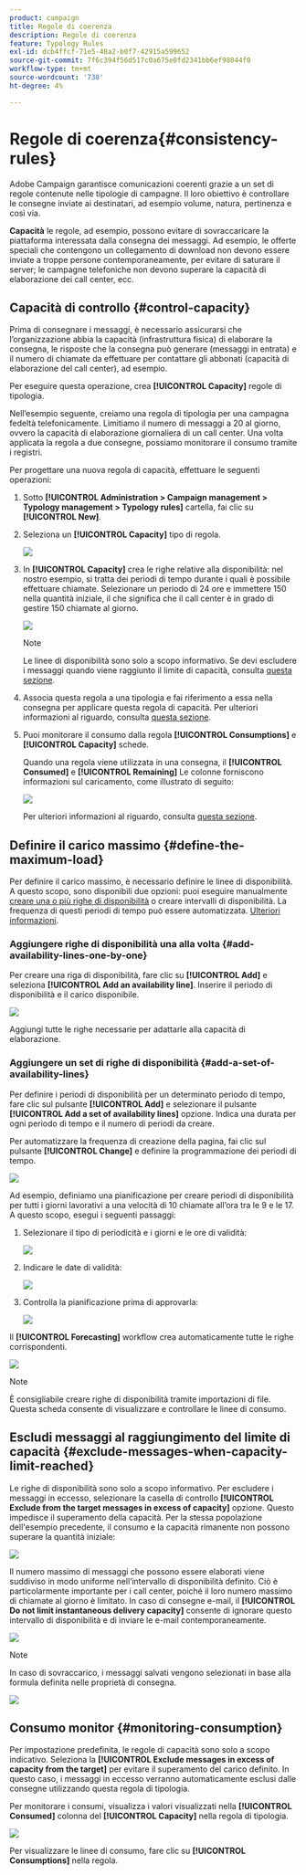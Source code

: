 ```yaml
---
product: campaign
title: Regole di coerenza
description: Regole di coerenza
feature: Typology Rules
exl-id: dcb4ffcf-71e5-48a2-b0f7-42915a599652
source-git-commit: 7f6c394f56d517c0a675e0fd2341bb6ef98044f0
workflow-type: tm+mt
source-wordcount: '738'
ht-degree: 4%

---
```


# Regole di coerenza{#consistency-rules}

Adobe Campaign garantisce comunicazioni coerenti grazie a un set di regole contenute nelle tipologie di campagne. Il loro obiettivo è controllare le consegne inviate ai destinatari, ad esempio volume, natura, pertinenza e così via.

**Capacità** le regole, ad esempio, possono evitare di sovraccaricare la piattaforma interessata dalla consegna dei messaggi. Ad esempio, le offerte speciali che contengono un collegamento di download non devono essere inviate a troppe persone contemporaneamente, per evitare di saturare il server; le campagne telefoniche non devono superare la capacità di elaborazione dei call center, ecc.

## Capacità di controllo {#control-capacity}

Prima di consegnare i messaggi, è necessario assicurarsi che l’organizzazione abbia la capacità (infrastruttura fisica) di elaborare la consegna, le risposte che la consegna può generare (messaggi in entrata) e il numero di chiamate da effettuare per contattare gli abbonati (capacità di elaborazione del call center), ad esempio.

Per eseguire questa operazione, crea **[!UICONTROL Capacity]** regole di tipologia.

Nell’esempio seguente, creiamo una regola di tipologia per una campagna fedeltà telefonicamente. Limitiamo il numero di messaggi a 20 al giorno, ovvero la capacità di elaborazione giornaliera di un call center. Una volta applicata la regola a due consegne, possiamo monitorare il consumo tramite i registri.

Per progettare una nuova regola di capacità, effettuare le seguenti operazioni:

1. Sotto **[!UICONTROL Administration > Campaign management > Typology management > Typology rules]** cartella, fai clic su **[!UICONTROL New]**.
1. Seleziona un **[!UICONTROL Capacity]** tipo di regola.

   ![](assets/campaign_opt_create_capacity_01.png)

1. In **[!UICONTROL Capacity]** crea le righe relative alla disponibilità: nel nostro esempio, si tratta dei periodi di tempo durante i quali è possibile effettuare chiamate. Selezionare un periodo di 24 ore e immettere 150 nella quantità iniziale, il che significa che il call center è in grado di gestire 150 chiamate al giorno.

   ![](assets/campaign_opt_create_capacity_02.png)

   >[!NOTE]
   >
   >Le linee di disponibilità sono solo a scopo informativo. Se devi escludere i messaggi quando viene raggiunto il limite di capacità, consulta [questa sezione](#exclude-messages-when-capacity-limit-reached).

1. Associa questa regola a una tipologia e fai riferimento a essa nella consegna per applicare questa regola di capacità. Per ulteriori informazioni al riguardo, consulta [questa sezione](apply-rules.md#apply-a-typology-to-a-delivery).
1. Puoi monitorare il consumo dalla regola **[!UICONTROL Consumptions]** e **[!UICONTROL Capacity]** schede.

   Quando una regola viene utilizzata in una consegna, il **[!UICONTROL Consumed]** e **[!UICONTROL Remaining]** Le colonne forniscono informazioni sul caricamento, come illustrato di seguito:

   ![](assets/campaign_opt_create_capacity_03.png)

   Per ulteriori informazioni al riguardo, consulta [questa sezione](#monitor-consumption).

## Definire il carico massimo {#define-the-maximum-load}

Per definire il carico massimo, è necessario definire le linee di disponibilità. A questo scopo, sono disponibili due opzioni: puoi eseguire manualmente [creare una o più righe di disponibilità](#add-availability-lines-one-by-one) o creare intervalli di disponibilità. La frequenza di questi periodi di tempo può essere automatizzata. [Ulteriori informazioni](#add-a-set-of-availability-lines).

### Aggiungere righe di disponibilità una alla volta {#add-availability-lines-one-by-one}

Per creare una riga di disponibilità, fare clic su **[!UICONTROL Add]** e seleziona **[!UICONTROL Add an availability line]**. Inserire il periodo di disponibilità e il carico disponibile.

![](assets/campaign_opt_create_capacity_02.png)

Aggiungi tutte le righe necessarie per adattarle alla capacità di elaborazione.

### Aggiungere un set di righe di disponibilità {#add-a-set-of-availability-lines}

Per definire i periodi di disponibilità per un determinato periodo di tempo, fare clic sul pulsante **[!UICONTROL Add]** e selezionare il pulsante **[!UICONTROL Add a set of availability lines]** opzione. Indica una durata per ogni periodo di tempo e il numero di periodi da creare.

Per automatizzare la frequenza di creazione della pagina, fai clic sul pulsante **[!UICONTROL Change]** e definire la programmazione dei periodi di tempo.

![](assets/campaign_opt_create_capacity_07.png)

Ad esempio, definiamo una pianificazione per creare periodi di disponibilità per tutti i giorni lavorativi a una velocità di 10 chiamate all’ora tra le 9 e le 17. A questo scopo, esegui i seguenti passaggi:

1. Selezionare il tipo di periodicità e i giorni e le ore di validità:

   ![](assets/campaign_opt_create_capacity_08.png)

1. Indicare le date di validità:

   ![](assets/campaign_opt_create_capacity_09.png)

1. Controlla la pianificazione prima di approvarla:

   ![](assets/campaign_opt_create_capacity_10.png)

Il **[!UICONTROL Forecasting]** workflow crea automaticamente tutte le righe corrispondenti.

![](assets/campaign_opt_create_capacity_12.png)

>[!NOTE]
>
>È consigliabile creare righe di disponibilità tramite importazioni di file. Questa scheda consente di visualizzare e controllare le linee di consumo.

## Escludi messaggi al raggiungimento del limite di capacità {#exclude-messages-when-capacity-limit-reached}

Le righe di disponibilità sono solo a scopo informativo. Per escludere i messaggi in eccesso, selezionare la casella di controllo **[!UICONTROL Exclude from the target messages in excess of capacity]** opzione. Questo impedisce il superamento della capacità. Per la stessa popolazione dell&#39;esempio precedente, il consumo e la capacità rimanente non possono superare la quantità iniziale:

![](assets/campaign_opt_create_capacity_04.png)

Il numero massimo di messaggi che possono essere elaborati viene suddiviso in modo uniforme nell’intervallo di disponibilità definito. Ciò è particolarmente importante per i call center, poiché il loro numero massimo di chiamate al giorno è limitato. In caso di consegne e-mail, il **[!UICONTROL Do not limit instantaneous delivery capacity]** consente di ignorare questo intervallo di disponibilità e di inviare le e-mail contemporaneamente.

![](assets/campaign_opt_create_capacity_05.png)

>[!NOTE]
>
>In caso di sovraccarico, i messaggi salvati vengono selezionati in base alla formula definita nelle proprietà di consegna.

![](assets/campaign_opt_create_capacity_06.png)

## Consumo monitor {#monitoring-consumption}

Per impostazione predefinita, le regole di capacità sono solo a scopo indicativo. Seleziona la **[!UICONTROL Exclude messages in excess of capacity from the target]** per evitare il superamento del carico definito. In questo caso, i messaggi in eccesso verranno automaticamente esclusi dalle consegne utilizzando questa regola di tipologia.

Per monitorare i consumi, visualizza i valori visualizzati nella **[!UICONTROL Consumed]** colonna del **[!UICONTROL Capacity]** nella regola di tipologia.

![](assets/campaign_opt_create_capacity_04.png)

Per visualizzare le linee di consumo, fare clic su **[!UICONTROL Consumptions]** nella regola.

